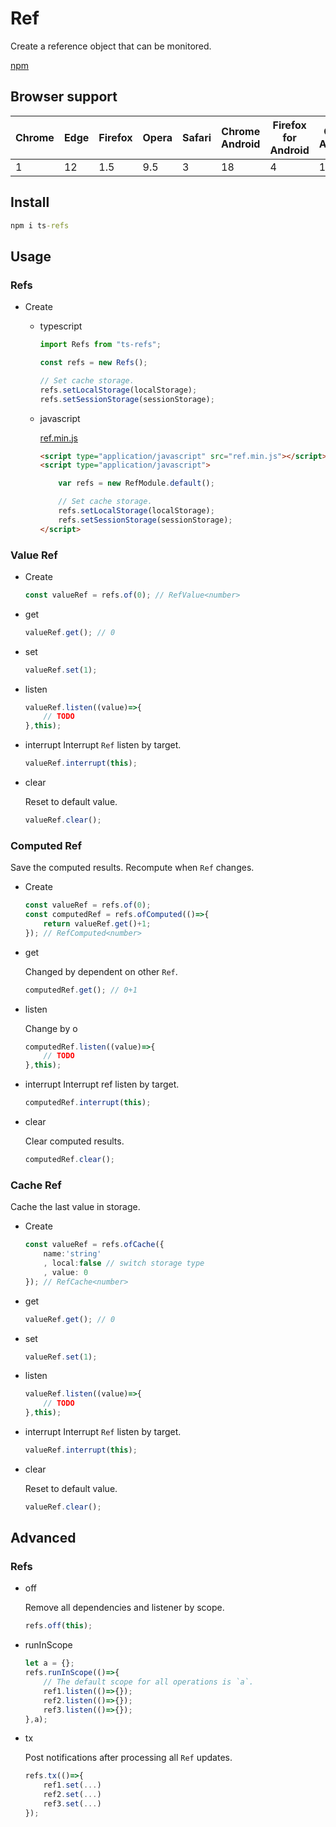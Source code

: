 # Ref

Create a reference object that can be monitored.

[npm](https://www.npmjs.com/package/ts-refs)


## Browser support

| Chrome | Edge | Firefox | Opera | Safari | Chrome Android | Firefox for Android | Opera Android | Safari on iOS | Samsung Internet | WebView Android | Deno | Node.js |
| --- | --- | --- | --- | --- | --- | --- | --- | --- | --- | --- | --- | --- |
| 1 | 12 | 1.5 | 9.5 | 3 | 18 | 4 | 10.1 | 1 | 1.0 | 37 | 1.0 | 0.10.0


## Install

```cmd
npm i ts-refs
```



## Usage

### Refs

* Create

    * typescript

        ```typescript
        import Refs from "ts-refs";

        const refs = new Refs();

        // Set cache storage.
        refs.setLocalStorage(localStorage);
        refs.setSessionStorage(sessionStorage);
        ```
    * javascript

        [ref.min.js](lib/ref.min.js)

        ```html
        <script type="application/javascript" src="ref.min.js"></script>
        <script type="application/javascript">

            var refs = new RefModule.default();

            // Set cache storage.
            refs.setLocalStorage(localStorage);
            refs.setSessionStorage(sessionStorage);
        </script>
        ```

### Value Ref

* Create

    ```typescript
    const valueRef = refs.of(0); // RefValue<number>
    ```

* get

    ```typescript
    valueRef.get(); // 0
    ```
    
* set

    ```typescript
    valueRef.set(1);
    ```

* listen

    ```typescript
    valueRef.listen((value)=>{
        // TODO
    },this);
    ```

* interrupt
    Interrupt `Ref` listen by target.
    ```typescript
    valueRef.interrupt(this);
    ```

* clear

    Reset to default value.
    ```typescript
    valueRef.clear();
    ```

### Computed Ref

Save the computed results. Recompute when `Ref` changes.

* Create

    ```typescript
    const valueRef = refs.of(0); 
    const computedRef = refs.ofComputed(()=>{
        return valueRef.get()+1;
    }); // RefComputed<number>
    ```

* get
    
    Changed by dependent on other `Ref`.

    ```typescript
    computedRef.get(); // 0+1
    ```

* listen

    Change by o

    ```typescript
    computedRef.listen((value)=>{
        // TODO
    },this);
    ```

* interrupt
    Interrupt ref listen by target.
    ```typescript
    computedRef.interrupt(this);
    ```

* clear

    Clear computed results.
    ```typescript
    computedRef.clear();
    ```

### Cache Ref

Cache the last value in storage.

* Create

    ```typescript
    const valueRef = refs.ofCache({
        name:'string'
        , local:false // switch storage type
        , value: 0
    }); // RefCache<number>
    ```

* get

    ```typescript
    valueRef.get(); // 0
    ```
    
* set

    ```typescript
    valueRef.set(1);
    ```

* listen

    ```typescript
    valueRef.listen((value)=>{
        // TODO
    },this);
    ```

* interrupt
    Interrupt `Ref` listen by target.
    ```typescript
    valueRef.interrupt(this);
    ```

* clear

    Reset to default value.
    ```typescript
    valueRef.clear();
    ```

## Advanced


### Refs

* off

    Remove all dependencies and listener by scope.

    ```typescript
    refs.off(this);
    ```

* runInScope

    ```typescript
    let a = {};
    refs.runInScope(()=>{
        // The default scope for all operations is `a`.
        ref1.listen(()=>{});
        ref2.listen(()=>{});
        ref3.listen(()=>{});
    },a);
    ```
* tx

    Post notifications after processing all `Ref` updates.

    ```typescript
    refs.tx(()=>{
        ref1.set(...)
        ref2.set(...)
        ref3.set(...)
    });
    ```
